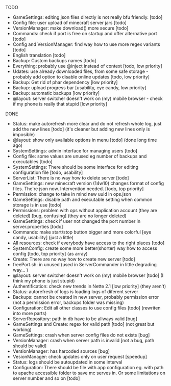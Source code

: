 TODO

* GameSettings: editing json files directly is not really bfu friendly. [todo]
* Config file: user upload of minecraft server jars [todo]
* VersionManager: make download() more secure [todo]
* Commands: check if port is free on startup and offer alternative port [todo]
* Config and VersionManager: find way how to use more regex variants [todo]
* English translation [todo]
* Backup: Custom backups names [todo]
* Everything: probably use @inject instead of context [todo, low priority]
* Udates: use already downloaded files, from some safe storage - probably add option to disable online updates [todo, low priority]
* Backup: Get rid of phar dependency [low priority]
* Backup: upload progress bar [usability, eye candy, low priority]
* Backup: automatic backups [low priority]
* @layout: server switcher doesn't work on (my) mobile browser - check if my phone is really that stupid [low priority] 

DONE

* Status: make autorefresh more clear and do not refresh whole log, just add the new lines [todo] (it's cleaner but adding new lines only is imposible)
* @layout: show only avaliable options in menu [todo] (done long time ago)
* SystemSettings: admin interface for managing users [todo]
* Config file: some values are unused eg number of backups and executables [todo]
* SystemSettings: There should be some interface for editing configuration file [todo, usability]
* ServerList: There is no way how to delete server [todo]
* GameSettings: new minecraft version (14w10) changes format of config files. The're json now. Intervention needed. [todo, top priority]
* Permission: change to take in mind new uuid in ops.json
* GameSettings: disable path and executable setting when common storage is in use [todo]
* Permissions: problem with ops without application account (they are deleted) [bug, confusing] (they are no longer deleted)
* GameSettings: check if user not changed the port number in server.properties [todo]
* Commands: make start/stop button bigger and more colorful [eye candy, usability] (just a little)
* All resources: check if everybody have access to the right places [todo]
* SystemConfig: create some more better(shorter) way how to access config [todo, top priority] (as array)
* Create: There are no way how to create new server [todo]
* freePort.sh: in unused (used in ServerCommander in little degrading way... )
* @layout: server switcher doesn't work on (my) mobile browser [todo] (I think my phone is just stupid)
* Authentification: check new trends in Nette 2.1 [low priority] (they aren't)
* Status: autorefresh of logs is loading logs of diferent server
* Backups: cannot be created in new server, probably permission error (not a permission error, backups folder was missing)
* Configuration: Edit all other classes to use config files [todo] (rewriten into more parts)
* ServerRepository: path in db have to be allways valid [bug]
* GameSettings and Create: regex for valid path [todo] (not great but working)
* GameSettings: crash when server config files do not exists [bug]
* VersionManager: crash when server path is invalid [not a bug, path should be valid]
* VersionManager: has harcoded sources [bug]
* VesionManager: check updates only on user request [speedup]
* Status: logs should be autoupdated in some interval
* Configuration: There should be file with app configuration eg. with path to apache accessible folder to save mc serves in. Or some limitations on server number and so on [todo]